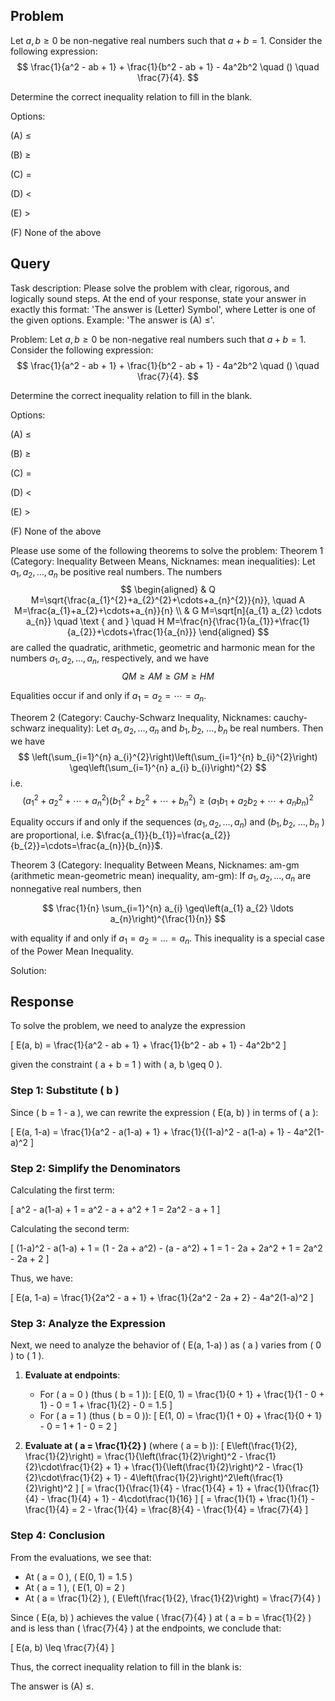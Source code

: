 ## Problem

Let $a, b \geq 0$ be non-negative real numbers such that $a + b = 1$. Consider the following expression:
$$
\frac{1}{a^2 - ab + 1} + \frac{1}{b^2 - ab + 1} - 4a^2b^2 \quad () \quad \frac{7}{4}.
$$

Determine the correct inequality relation to fill in the blank.

Options:

(A) $\leq$ 

(B) $\geq$

(C) $=$ 

(D) $<$

(E) $>$

(F) None of the above

## Query

Task description: Please solve the problem with clear, rigorous, and logically sound steps. At the end of your response, state your answer in exactly this format: 'The answer is (Letter) Symbol', where Letter is one of the given options. Example: 'The answer is (A) $\leq$'.

Problem: Let $a, b \geq 0$ be non-negative real numbers such that $a + b = 1$. Consider the following expression:
$$
\frac{1}{a^2 - ab + 1} + \frac{1}{b^2 - ab + 1} - 4a^2b^2 \quad () \quad \frac{7}{4}.
$$

Determine the correct inequality relation to fill in the blank.

Options:

(A) $\leq$ 

(B) $\geq$

(C) $=$ 

(D) $<$

(E) $>$

(F) None of the above

Please use some of the following theorems to solve the problem:
Theorem 1 (Category: Inequality Between Means, Nicknames: mean inequalities): Let $a_{1}, a_{2}, \ldots, a_{n}$ be positive real numbers. The numbers
$$
\begin{aligned}
& Q M=\sqrt{\frac{a_{1}^{2}+a_{2}^{2}+\cdots+a_{n}^{2}}{n}}, \quad A M=\frac{a_{1}+a_{2}+\cdots+a_{n}}{n} \\
& G M=\sqrt[n]{a_{1} a_{2} \cdots a_{n}} \quad \text { and } \quad H M=\frac{n}{\frac{1}{a_{1}}+\frac{1}{a_{2}}+\cdots+\frac{1}{a_{n}}}
\end{aligned}
$$
are called the quadratic, arithmetic, geometric and harmonic mean for the numbers $a_{1}, a_{2}, \ldots, a_{n}$, respectively, and we have
$$
Q M \geq A M \geq G M \geq H M
$$

Equalities occur if and only if $a_{1}=a_{2}=\cdots=a_{n}$.

Theorem 2 (Category: Cauchy-Schwarz Inequality, Nicknames: cauchy-schwarz inequality): Let $a_{1}, a_{2}, \ldots, a_{n}$ and $b_{1}, b_{2}$, $\ldots, b_{n}$ be real numbers. Then we have
$$
\left(\sum_{i=1}^{n} a_{i}^{2}\right)\left(\sum_{i=1}^{n} b_{i}^{2}\right) \geq\left(\sum_{i=1}^{n} a_{i} b_{i}\right)^{2}
$$
i.e.
$$
\left(a_{1}^{2}+a_{2}^{2}+\cdots+a_{n}^{2}\right)\left(b_{1}^{2}+b_{2}^{2}+\cdots+b_{n}^{2}\right) \geq\left(a_{1} b_{1}+a_{2} b_{2}+\cdots+a_{n} b_{n}\right)^{2}
$$

Equality occurs if and only if the sequences $\left(a_{1}, a_{2}, \ldots, a_{n}\right)$ and $\left(b_{1}, b_{2}\right.$, $\ldots, b_{n}$ ) are proportional, i.e. $\frac{a_{1}}{b_{1}}=\frac{a_{2}}{b_{2}}=\cdots=\frac{a_{n}}{b_{n}}$.

Theorem 3 (Category: Inequality Between Means, Nicknames: am-gm (arithmetic mean-geometric mean) inequality, am-gm): If $a_{1}, a_{2}, \ldots, a_{n}$ are nonnegative real numbers, then

$$
\frac{1}{n} \sum_{i=1}^{n} a_{i} \geq\left(a_{1} a_{2} \ldots a_{n}\right)^{\frac{1}{n}}
$$

with equality if and only if $a_{1}=a_{2}=\ldots=a_{n}$. This inequality is a special case of the Power Mean Inequality.

Solution:

## Response

To solve the problem, we need to analyze the expression 

\[
E(a, b) = \frac{1}{a^2 - ab + 1} + \frac{1}{b^2 - ab + 1} - 4a^2b^2
\]

given the constraint \( a + b = 1 \) with \( a, b \geq 0 \).

### Step 1: Substitute \( b \)

Since \( b = 1 - a \), we can rewrite the expression \( E(a, b) \) in terms of \( a \):

\[
E(a, 1-a) = \frac{1}{a^2 - a(1-a) + 1} + \frac{1}{(1-a)^2 - a(1-a) + 1} - 4a^2(1-a)^2
\]

### Step 2: Simplify the Denominators

Calculating the first term:

\[
a^2 - a(1-a) + 1 = a^2 - a + a^2 + 1 = 2a^2 - a + 1
\]

Calculating the second term:

\[
(1-a)^2 - a(1-a) + 1 = (1 - 2a + a^2) - (a - a^2) + 1 = 1 - 2a + 2a^2 + 1 = 2a^2 - 2a + 2
\]

Thus, we have:

\[
E(a, 1-a) = \frac{1}{2a^2 - a + 1} + \frac{1}{2a^2 - 2a + 2} - 4a^2(1-a)^2
\]

### Step 3: Analyze the Expression

Next, we need to analyze the behavior of \( E(a, 1-a) \) as \( a \) varies from \( 0 \) to \( 1 \).

1. **Evaluate at endpoints**:
   - For \( a = 0 \) (thus \( b = 1 \)):
     \[
     E(0, 1) = \frac{1}{0 + 1} + \frac{1}{1 - 0 + 1} - 0 = 1 + \frac{1}{2} - 0 = 1.5
     \]
   - For \( a = 1 \) (thus \( b = 0 \)):
     \[
     E(1, 0) = \frac{1}{1 + 0} + \frac{1}{0 + 1} - 0 = 1 + 1 - 0 = 2
     \]

2. **Evaluate at \( a = \frac{1}{2} \)** (where \( a = b \)):
   \[
   E\left(\frac{1}{2}, \frac{1}{2}\right) = \frac{1}{\left(\frac{1}{2}\right)^2 - \frac{1}{2}\cdot\frac{1}{2} + 1} + \frac{1}{\left(\frac{1}{2}\right)^2 - \frac{1}{2}\cdot\frac{1}{2} + 1} - 4\left(\frac{1}{2}\right)^2\left(\frac{1}{2}\right)^2
   \]
   \[
   = \frac{1}{\frac{1}{4} - \frac{1}{4} + 1} + \frac{1}{\frac{1}{4} - \frac{1}{4} + 1} - 4\cdot\frac{1}{16}
   \]
   \[
   = \frac{1}{1} + \frac{1}{1} - \frac{1}{4} = 2 - \frac{1}{4} = \frac{8}{4} - \frac{1}{4} = \frac{7}{4}
   \]

### Step 4: Conclusion

From the evaluations, we see that:

- At \( a = 0 \), \( E(0, 1) = 1.5 \)
- At \( a = 1 \), \( E(1, 0) = 2 \)
- At \( a = \frac{1}{2} \), \( E\left(\frac{1}{2}, \frac{1}{2}\right) = \frac{7}{4} \)

Since \( E(a, b) \) achieves the value \( \frac{7}{4} \) at \( a = b = \frac{1}{2} \) and is less than \( \frac{7}{4} \) at the endpoints, we conclude that:

\[
E(a, b) \leq \frac{7}{4}
\]

Thus, the correct inequality relation to fill in the blank is:

The answer is (A) $\leq$.